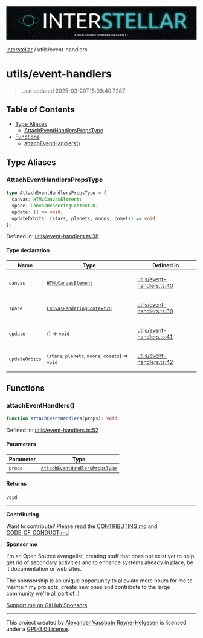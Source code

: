 <div><img alt="SPECCER logo" src="https://raw.githubusercontent.com/phun-ky/interstellar/main/public/interstellar-header.png" style="max-height:120px;"/></div>

[interstellar](../README.md) / utils/event-handlers

# utils/event-handlers

> Last updated 2025-03-20T15:09:40.728Z

## Table of Contents

- [Type Aliases](#type-aliases)
  - [AttachEventHandlersPropsType](#attacheventhandlerspropstype)
- [Functions](#functions)
  - [attachEventHandlers()](#attacheventhandlers)

## Type Aliases

### AttachEventHandlersPropsType

```ts
type AttachEventHandlersPropsType = {
  canvas: HTMLCanvasElement;
  space: CanvasRenderingContext2D;
  update: () => void;
  updateOrbits: (stars, planets, moons, comets) => void;
};
```

Defined in:
[utils/event-handlers.ts:38](https://github.com/phun-ky/interstellar/blob/main/src/utils/event-handlers.ts#L38)

#### Type declaration

<table>
<thead>
<tr>
<th>Name</th>
<th>Type</th>
<th>Defined in</th>
</tr>
</thead>
<tbody>
<tr>
<td>

<a id="canvas"></a> `canvas`

</td>
<td>

[`HTMLCanvasElement`](https://developer.mozilla.org/docs/Web/API/HTMLCanvasElement)

</td>
<td>

[utils/event-handlers.ts:40](https://github.com/phun-ky/interstellar/blob/main/src/utils/event-handlers.ts#L40)

</td>
</tr>
<tr>
<td>

<a id="space"></a> `space`

</td>
<td>

[`CanvasRenderingContext2D`](https://developer.mozilla.org/docs/Web/API/CanvasRenderingContext2D)

</td>
<td>

[utils/event-handlers.ts:39](https://github.com/phun-ky/interstellar/blob/main/src/utils/event-handlers.ts#L39)

</td>
</tr>
<tr>
<td>

<a id="update"></a> `update`

</td>
<td>

() => `void`

</td>
<td>

[utils/event-handlers.ts:41](https://github.com/phun-ky/interstellar/blob/main/src/utils/event-handlers.ts#L41)

</td>
</tr>
<tr>
<td>

<a id="updateorbits"></a> `updateOrbits`

</td>
<td>

(`stars`, `planets`, `moons`, `comets`) => `void`

</td>
<td>

[utils/event-handlers.ts:42](https://github.com/phun-ky/interstellar/blob/main/src/utils/event-handlers.ts#L42)

</td>
</tr>
</tbody>
</table>

## Functions

### attachEventHandlers()

```ts
function attachEventHandlers(props): void;
```

Defined in:
[utils/event-handlers.ts:52](https://github.com/phun-ky/interstellar/blob/main/src/utils/event-handlers.ts#L52)

#### Parameters

| Parameter | Type                                                                             |
| --------- | -------------------------------------------------------------------------------- |
| `props`   | [`AttachEventHandlersPropsType`](event-handlers.md#attacheventhandlerspropstype) |

#### Returns

`void`

---

**Contributing**

Want to contribute? Please read the
[CONTRIBUTING.md](https://github.com/phun-ky/interstellar/blob/main/CONTRIBUTING.md)
and
[CODE_OF_CONDUCT.md](https://github.com/phun-ky/interstellar/blob/main/CODE_OF_CONDUCT.md)

**Sponsor me**

I'm an Open Source evangelist, creating stuff that does not exist yet to help
get rid of secondary activities and to enhance systems already in place, be it
documentation or web sites.

The sponsorship is an unique opportunity to alleviate more hours for me to
maintain my projects, create new ones and contribute to the large community
we're all part of :)

[Support me on GitHub Sponsors](https://github.com/sponsors/phun-ky).

---

This project created by [Alexander Vassbotn Røyne-Helgesen](http://phun-ky.net)
is licensed under a
[GPL-3.0 License](https://choosealicense.com/licenses/gpl-3.0/).
